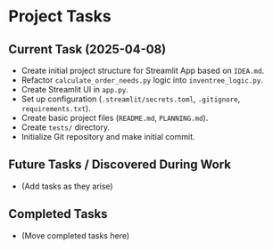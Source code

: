 # Project Tasks

## Current Task (2025-04-08)
- Create initial project structure for Streamlit App based on `IDEA.md`.
- Refactor `calculate_order_needs.py` logic into `inventree_logic.py`.
- Create Streamlit UI in `app.py`.
- Set up configuration (`.streamlit/secrets.toml`, `.gitignore`, `requirements.txt`).
- Create basic project files (`README.md`, `PLANNING.md`).
- Create `tests/` directory.
- Initialize Git repository and make initial commit.

## Future Tasks / Discovered During Work
- (Add tasks as they arise)

## Completed Tasks
- (Move completed tasks here)